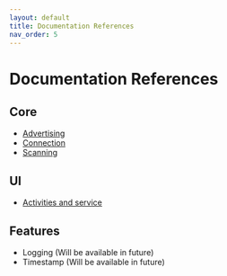 ```yaml
---
layout: default
title: Documentation References
nav_order: 5
---
```

# Documentation References

## Core
* [Advertising](./core/advertising.md)
* [Connection](./core/connection.md)
* [Scanning](./core/scanning.md)

## UI
* [Activities and service](./ui/bless-ui.md)

## Features
* Logging (Will be available in future)
* Timestamp (Will be available in future)

<!---
* [Logging](./comm/logging.md)
* [Timestamp Synchronization](./comm/timestamp-sync.md)
--->
